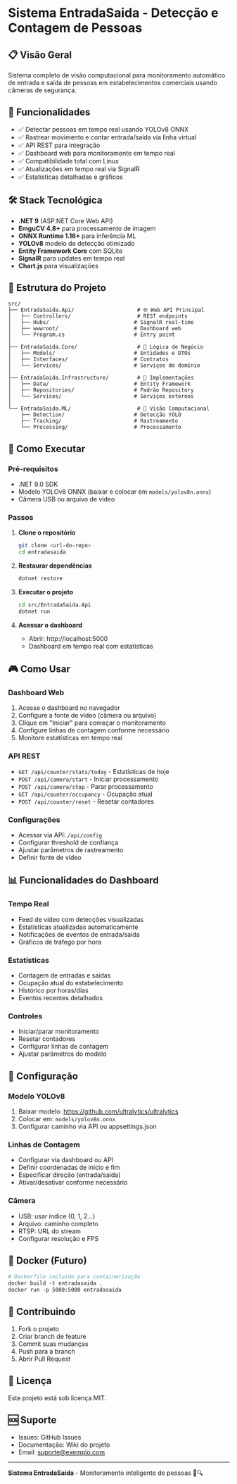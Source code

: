 # Sistema EntradaSaida - Detecção e Contagem de Pessoas

## 📋 Visão Geral
Sistema completo de visão computacional para monitoramento automático de entrada e saída de pessoas em estabelecimentos comerciais usando câmeras de segurança.

## 🎯 Funcionalidades
- ✅ Detectar pessoas em tempo real usando YOLOv8 ONNX
- ✅ Rastrear movimento e contar entrada/saída via linha virtual
- ✅ API REST para integração
- ✅ Dashboard web para monitoramento em tempo real
- ✅ Compatibilidade total com Linux
- ✅ Atualizações em tempo real via SignalR
- ✅ Estatísticas detalhadas e gráficos

## 🛠 Stack Tecnológica
- **.NET 9** (ASP.NET Core Web API)
- **EmguCV 4.8+** para processamento de imagem
- **ONNX Runtime 1.16+** para inferência ML
- **YOLOv8** modelo de detecção otimizado
- **Entity Framework Core** com SQLite
- **SignalR** para updates em tempo real
- **Chart.js** para visualizações

## 📁 Estrutura do Projeto
```
src/
├── EntradaSaida.Api/                    # 🌐 Web API Principal
│   ├── Controllers/                     # REST endpoints
│   ├── Hubs/                           # SignalR real-time
│   ├── wwwroot/                        # Dashboard web
│   └── Program.cs                      # Entry point
│
├── EntradaSaida.Core/                   # 🧠 Lógica de Negócio
│   ├── Models/                         # Entidades e DTOs
│   ├── Interfaces/                     # Contratos
│   └── Services/                       # Serviços de domínio
│
├── EntradaSaida.Infrastructure/         # 🔧 Implementações
│   ├── Data/                           # Entity Framework
│   ├── Repositories/                   # Padrão Repository
│   └── Services/                       # Serviços externos
│
└── EntradaSaida.ML/                     # 🤖 Visão Computacional
    ├── Detection/                      # Detecção YOLO
    ├── Tracking/                       # Rastreamento
    └── Processing/                     # Processamento
```

## 🚀 Como Executar

### Pré-requisitos
- .NET 9.0 SDK
- Modelo YOLOv8 ONNX (baixar e colocar em `models/yolov8n.onnx`)
- Câmera USB ou arquivo de vídeo

### Passos
1. **Clone o repositório**
   ```bash
   git clone <url-do-repo>
   cd entradasaida
   ```

2. **Restaurar dependências**
   ```bash
   dotnet restore
   ```

3. **Executar o projeto**
   ```bash
   cd src/EntradaSaida.Api
   dotnet run
   ```

4. **Acessar o dashboard**
   - Abrir: http://localhost:5000
   - Dashboard em tempo real com estatísticas

## 🎮 Como Usar

### Dashboard Web
1. Acesse o dashboard no navegador
2. Configure a fonte de vídeo (câmera ou arquivo)
3. Clique em "Iniciar" para começar o monitoramento
4. Configure linhas de contagem conforme necessário
5. Monitore estatísticas em tempo real

### API REST
- `GET /api/counter/stats/today` - Estatísticas de hoje
- `POST /api/camera/start` - Iniciar processamento
- `POST /api/camera/stop` - Parar processamento
- `GET /api/counter/occupancy` - Ocupação atual
- `POST /api/counter/reset` - Resetar contadores

### Configurações
- Acessar via API: `/api/config`
- Configurar threshold de confiança
- Ajustar parâmetros de rastreamento
- Definir fonte de vídeo

## 📊 Funcionalidades do Dashboard

### Tempo Real
- Feed de vídeo com detecções visualizadas
- Estatísticas atualizadas automaticamente
- Notificações de eventos de entrada/saída
- Gráficos de tráfego por hora

### Estatísticas
- Contagem de entradas e saídas
- Ocupação atual do estabelecimento
- Histórico por horas/dias
- Eventos recentes detalhados

### Controles
- Iniciar/parar monitoramento
- Resetar contadores
- Configurar linhas de contagem
- Ajustar parâmetros do modelo

## 🔧 Configuração

### Modelo YOLOv8
1. Baixar modelo: https://github.com/ultralytics/ultralytics
2. Colocar em: `models/yolov8n.onnx`
3. Configurar caminho via API ou appsettings.json

### Linhas de Contagem
- Configurar via dashboard ou API
- Definir coordenadas de início e fim
- Especificar direção (entrada/saída)
- Ativar/desativar conforme necessário

### Câmera
- USB: usar índice (0, 1, 2...)
- Arquivo: caminho completo
- RTSP: URL do stream
- Configurar resolução e FPS

## 🐳 Docker (Futuro)
```dockerfile
# Dockerfile incluído para containerização
docker build -t entradasaida .
docker run -p 5000:5000 entradasaida
```

## 🤝 Contribuindo
1. Fork o projeto
2. Criar branch de feature
3. Commit suas mudanças
4. Push para a branch
5. Abrir Pull Request

## 📝 Licença
Este projeto está sob licença MIT.

## 🆘 Suporte
- Issues: GitHub Issues
- Documentação: Wiki do projeto
- Email: suporte@exemplo.com

---

**Sistema EntradaSaida** - Monitoramento inteligente de pessoas 👥🔍